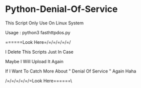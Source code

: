 # Python-Denial-Of-Service
This Script Only Use On Linux System 

Usage : python3 fasthttpdos.py


\=\=\=\=\=\=Look Here=/=/=/=/=/=/

I Delete This Scripts Just In Case

Maybe I Will Upload It Again

If I Want To Catch More About " Denial Of Service " Again Haha 

/=/=/=/=/=/=Look Here=\=\=\=\=\=\
